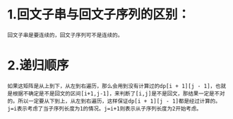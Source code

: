 # 1.回文子串与回文子序列的区别：
    回⽂⼦串是要连续的，回⽂⼦序列可不是连续的。

# 2.递归顺序
    如果这矩阵是从上到下，从左到右遍历，那么会⽤到没有计算过的dp[i + 1][j - 1]，也就是根据不确定是不是回⽂的区间[i+1,j-1]，来判断了[i,j]是不是回⽂，那结果⼀定是不对的。所以⼀定要从下到上，从左到右遍历，这样保证dp[i + 1][j - 1]都是经过计算的。
    j=i表示考虑了当子序列长度为1的情况。j=i+1则表示从子序列长度为2开始考虑。